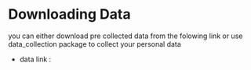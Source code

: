 # Downloading Data

you can either download pre collected data from the folowing link or use data_collection package to collect your personal data

- data link : 